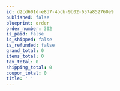 ```yaml
---
id: d2cd601d-e8d7-4bcb-9b02-657a852760e9
published: false
blueprint: order
order_number: 302
is_paid: false
is_shipped: false
is_refunded: false
grand_total: 0
items_total: 0
tax_total: 0
shipping_total: 0
coupon_total: 0
title: ' '
---
```

